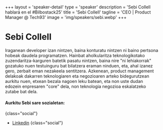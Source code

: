 +++
layout = 'speaker-detail'
type = 'speaker'
description = 'Sebi Collell hablará en el #Bilbostack25'
title = 'Sebi Collell'
tagline = 'CEO | Product Manager @ Tech93'
image = 'img/speakers/sebi.webp'
+++

# Sebi Collell

Iraganean developer izan nintzen, baina konturatu nintzen ni baino pertsona hobeak daudela programatzen. Hainbat aholkularitza teknologikotako zuzendaritza-karguren batetik pasatu nintzen, baina nire "ni lehiakorrak" gozatuko nuen testuinguru bat bilatzera eraman ninduen, eta, ahal izanez gero, zerbait eman nezakeela sentitzera. Azkenean, product management delakoak dakarren teknologiaren eta negozioaren arteko bidegurutzean aurkitu nuen, etxean bezala nagoen leku batean, eta non uste dudan edozein enpresaren "core" dela, non teknologia negozioa eskalatzeko zutabe bat dela.

#### Aurkitu Sebi sare sozialetan:

{class="social"}

- [Linkedin](https://www.linkedin.com/in/sebicollell)
  {class="social"}
